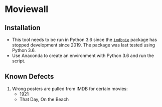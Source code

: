 # Moviewall

## Installation
* This tool needs to be run in Python 3.6 since the [`imdbpie`](https://pypi.org/project/imdbpie/) package has stopped development since 2019. The package was last tested using Python 3.6.
* Use Anaconda to create an environment with Python 3.6 and run the script.

## Known Defects
1. Wrong posters are pulled from IMDB for certain movies:
    * 1921
    * That Day, On the Beach
